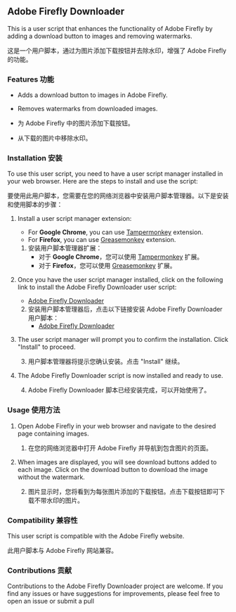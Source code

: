 ## Adobe Firefly Downloader

This is a user script that enhances the functionality of Adobe Firefly by adding a download button to images and removing watermarks.

这是一个用户脚本，通过为图片添加下载按钮并去除水印，增强了 Adobe Firefly 的功能。

### Features 功能

- Adds a download button to images in Adobe Firefly.
- Removes watermarks from downloaded images.

- 为 Adobe Firefly 中的图片添加下载按钮。
- 从下载的图片中移除水印。

### Installation 安装

To use this user script, you need to have a user script manager installed in your web browser. Here are the steps to install and use the script:

要使用此用户脚本，您需要在您的网络浏览器中安装用户脚本管理器。以下是安装和使用脚本的步骤：

1. Install a user script manager extension:
   - For **Google Chrome**, you can use [Tampermonkey](https://www.tampermonkey.net/) extension.
   - For **Firefox**, you can use [Greasemonkey](https://addons.mozilla.org/en-US/firefox/addon/greasemonkey/) extension.

   1. 安装用户脚本管理器扩展：
      - 对于 **Google Chrome**，您可以使用 [Tampermonkey](https://www.tampermonkey.net/) 扩展。
      - 对于 **Firefox**，您可以使用 [Greasemonkey](https://addons.mozilla.org/en-US/firefox/addon/greasemonkey/) 扩展。

2. Once you have the user script manager installed, click on the following link to install the Adobe Firefly Downloader user script:
   - [Adobe Firefly Downloader](https://github.com/example-user/adobe-firefly-downloader/raw/main/adobe-firefly-downloader.user.js)

    2. 安装用户脚本管理器后，点击以下链接安装 Adobe Firefly Downloader 用户脚本：
       - [Adobe Firefly Downloader](https://github.com/example-user/adobe-firefly-downloader/raw/main/adobe-firefly-downloader.user.js)

3. The user script manager will prompt you to confirm the installation. Click "Install" to proceed.

    3. 用户脚本管理器将提示您确认安装。点击 "Install" 继续。

4. The Adobe Firefly Downloader script is now installed and ready to use.

    4. Adobe Firefly Downloader 脚本已经安装完成，可以开始使用了。

### Usage 使用方法

1. Open Adobe Firefly in your web browser and navigate to the desired page containing images.

   1. 在您的网络浏览器中打开 Adobe Firefly 并导航到包含图片的页面。

2. When images are displayed, you will see download buttons added to each image. Click on the download button to download the image without the watermark.

   2. 图片显示时，您将看到为每张图片添加的下载按钮。点击下载按钮即可下载不带水印的图片。

### Compatibility 兼容性

This user script is compatible with the Adobe Firefly website.

此用户脚本与 Adobe Firefly 网站兼容。

### Contributions 贡献

Contributions to the Adobe Firefly Downloader project are welcome. If you find any issues or have suggestions for improvements, please feel free to open an issue or submit a pull
